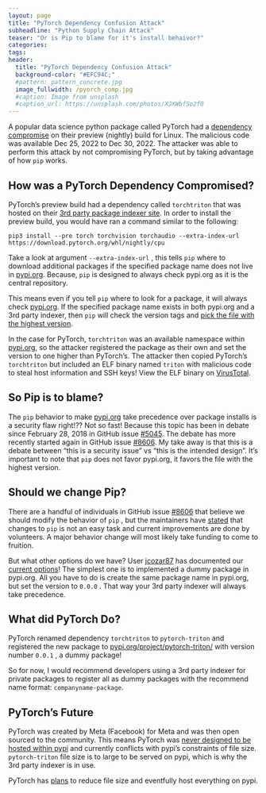 ```yaml
---
layout: page
title: "PyTorch Dependency Confusion Attack"
subheadline: "Python Supply Chain Attack"
teaser: "Or is Pip to blame for it's install behaivor?"
categories:
tags:
header:
  title: "PyTorch Dependency Confusion Attack"
  background-color: "#EFC94C;"
  #pattern: pattern_concrete.jpg
  image_fullwidth: /pyorch_comp.jpg
  #caption: Image from unsplash
  #caption_url: https://unsplash.com/photos/XJXWbfSo2f0
---
```


A popular data science python package called PyTorch had a [dependency compromise](https://pytorch.org/blog/compromised-nightly-dependency/) on their preview (nightly) build for Linux. The malicious code was available Dec 25, 2022 to Dec 30, 2022. The attacker was able to perform this attack by not compromising PyTorch, but by taking advantage of how `pip` works.

## How was a PyTorch Dependency Compromised?

PyTorch’s preview build had a dependency called `torchtriton` that was hosted on their [3rd party package indexer site](https://download.pytorch.org/whl/). In order to install the preview build, you would have ran a command similar to the following:

`pip3 install --pre torch torchvision torchaudio --extra-index-url https://download.pytorch.org/whl/nightly/cpu`

Take a look at argument `--extra-index-url` , this tells `pip` where to download additional packages if the specified package name does not live in [pypi.org](http://pypi.org). Because, `pip` is designed to always check pypi.org as it is the central repository.

This means even if you tell `pip` where to look for a package, it will always check [pypi.org](http://pypi.org). If the specified package name exists in both pypi.org and a 3rd party indexer, then `pip` will check the version tags and [pick the file with the highest version](https://github.com/pypa/pip/issues/8606#issuecomment-788124257).

In the case for PyTorch, `torchtriton` was an available namespace within [pypi.org](http://pypi.org), so the attacker registered the package as their own and set the version to one higher than PyTorch’s. The attacker then copied PyTorch’s `torchtriton` but included an ELF binary named `triton` with malicious code to steal host information and SSH keys! View the ELF binary on [VirusTotal](https://www.virustotal.com/gui/file/2385b29489cd9e35f92c072780f903ae2e517ed422eae67246ae50a5cc738a0e/details).

## So Pip is to blame?

The `pip` behavior to make [pypi.org](http://pypi.org) take precedence over package installs is a security flaw right!?? Not so fast! Because this topic has been in debate since February 28, 2018 in GitHub issue [#5045](https://github.com/pypa/pip/issues/5045). The debate has more recently started again in GitHub issue [#8606](https://github.com/pypa/pip/issues/8606). My take away is that this is a debate between “this is a security issue” vs “this is the intended design”. It’s important to note that `pip` does not favor pypi.org, it favors the file with the highest version.

## Should we change Pip?

There are a handful of individuals in GitHub issue [#8606](https://github.com/pypa/pip/issues/8606) that believe we should modify the behavior of `pip` , but the maintainers have [stated](https://github.com/pypa/pip/issues/8606#issuecomment-1370303166) that changes to `pip` is not an easy task and current improvements are done by volunteers. A major behavior change will most likely take funding to come to fruition.

But what other options do we have? User [jcozar87](https://github.com/jcozar87) has documented our [current options](https://github.com/pypa/pip/issues/8606#issuecomment-1160838686)! The simplest one is to implemented a dummy package in pypi.org. All you have to do is create the same package name in pypi.org, but set the version to `0.0.0` . That way your 3rd party indexer will always take precedence.

## What did PyTorch Do?

PyTorch renamed dependency `torchtriton` to `pytorch-triton` and registered the new package to [pypi.org/project/pytorch-triton/](https://pypi.org/project/pytorch-triton/) with version number `0.0.1` , a dummy package!

So for now, I would recommend developers using a 3rd party indexer for private packages to register all as dummy packages with the recommend name format: `companyname-package`.

## PyTorch’s Future

PyTorch was created by Meta (Facebook) for Meta and was then open sourced to the community. This means PyTorch was [never designed to be hosted within pypi](https://github.com/pytorch/pytorch/issues/26340#issuecomment-1368500377) and currently conflicts with pypi’s constraints of file size. `pytorch-triton` file size is to large to be served on pypi, which is why the 3rd party indexer is in use.

PyTorch has [plans](https://github.com/pytorch/pytorch/issues/26340#issuecomment-1369248199) to reduce file size and eventfully host everything on pypi.
